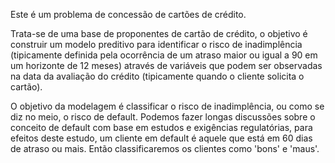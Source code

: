 Este é um problema de concessão de cartões de crédito.

Trata-se de uma base de proponentes de cartão de crédito, o objetivo é construir um modelo preditivo para identificar o risco de inadimplência (tipicamente definida pela ocorrência de um atraso maior ou igual a 90 em um horizonte de 12 meses) através de variáveis que podem ser observadas na data da avaliação do crédito (tipicamente quando o cliente solicita o cartão).

O objetivo da modelagem é classificar o risco de inadimplência, ou como se diz no meio, o risco de default. Podemos fazer longas discussões sobre o conceito de default com base em estudos e exigências regulatórias, para efeitos deste estudo, um cliente em default é aquele que está em 60 dias de atraso ou mais. Então classificaremos os clientes como 'bons' e 'maus'.
